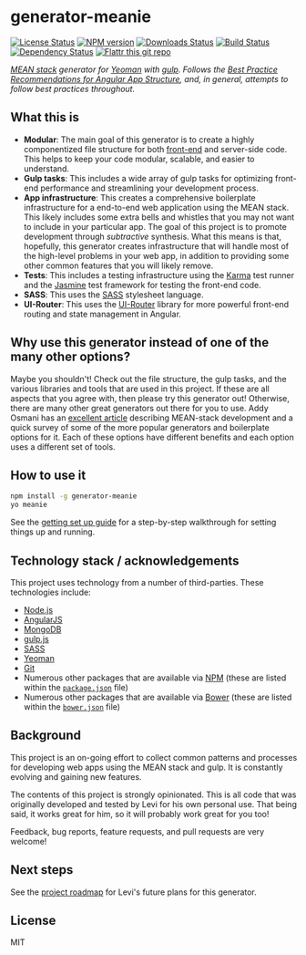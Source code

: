 # generator-meanie

[![License Status][license-image]][license-url]
[![NPM version][npm-image]][npm-url]
[![Downloads Status][downloads-image]][downloads-url]
[![Build Status][travis-image]][travis-url]
[![Dependency Status][depstat-image]][depstat-url]
[![Flattr this git repo][flattr-image]][flattr-url]

_[MEAN stack][mean-url] generator for [Yeoman][yeoman-url] with [gulp][gulp-url]. Follows the 
[Best Practice Recommendations for Angular App Structure][angular-best-practices-url], and, in general, attempts to 
follow best practices throughout._

## What this is

- **Modular**: The main goal of this generator is to create a highly componentized file structure for both 
  [front-end][angular-best-practices-url] and server-side code. This helps to keep your code modular, scalable, and 
  easier to understand.
- **Gulp tasks**: This includes a wide array of gulp tasks for optimizing front-end performance and streamlining your 
  development process.
- **App infrastructure**: This creates a comprehensive boilerplate infrastructure for a end-to-end web application 
  using the MEAN stack. This likely includes some extra bells and whistles that you may not want to include in your 
  particular app. The goal of this project is to promote development through _subtractive_ synthesis. What this means 
  is that, hopefully, this generator creates infrastructure that will handle most of the high-level problems in your 
  web app, in addition to providing some other common features that you will likely remove.
- **Tests**: This includes a testing infrastructure using the [Karma][karma-url] test runner and the 
  [Jasmine][jasmine-url] test framework for testing the front-end code.
- **SASS**: This uses the [SASS][sass-url] stylesheet language.
- **UI-Router**: This uses the [UI-Router][ui-router-url] library for more powerful front-end routing and state 
  management in Angular.

## Why use this generator instead of one of the many other options?

Maybe you shouldn't! Check out the file structure, the gulp tasks, and the various libraries and tools that are used 
in this project. If these are all aspects that you agree with, then please try this generator out! Otherwise, there 
are many other great generators out there for you to use. Addy Osmani has an [excellent article][addy-osmani-url] 
describing MEAN-stack development and a quick survey of some of the more popular generators and boilerplate options 
for it. Each of these options have different benefits and each option uses a different set of tools.

## How to use it

```bash
npm install -g generator-meanie
yo meanie
```

See the [getting set up guide](./docs/getting-set-up.md) for a step-by-step walkthrough for setting things up and 
running.

## Technology stack / acknowledgements

This project uses technology from a number of third-parties. These technologies include:

- [Node.js][node-url]
- [AngularJS][angular-url]
- [MongoDB][mongo-url]
- [gulp.js][gulp-url]
- [SASS][sass-url]
- [Yeoman][yeoman-url]
- [Git][git-url]
- Numerous other packages that are available via [NPM][npm-url] (these are listed within the [`package.json`](./package.json) file)
- Numerous other packages that are available via [Bower][bower-url] (these are listed within the [`bower.json`](./bower.json) file)

## Background

This project is an on-going effort to collect common patterns and processes for developing web apps using the MEAN 
stack and gulp. It is constantly evolving and gaining new features.

The contents of this project is strongly opinionated. This is all code that was originally developed and tested by 
Levi for his own personal use. That being said, it works great for him, so it will probably work great for you too!

Feedback, bug reports, feature requests, and pull requests are very welcome!

## Next steps

See the [project roadmap](./docs/roadmap.md) for Levi's future plans for this generator.

## License

MIT



[flattr-url]: https://flattr.com/submit/auto?user_id=levisl176&url=github.com/levisl176/generator-meanie&title=generator-meanie&language=javascript&tags=github&category=software
[flattr-image]: http://api.flattr.com/button/flattr-badge-large.png

[npm-url]: https://npmjs.org/package/generator-meanie
[npm-image]: http://img.shields.io/npm/v/generator-meanie.svg?style=flat-square
[npm-image-old]: https://badge.fury.io/js/generator-meanie.png

[travis-url]: https://travis-ci.org/levisl176/generator-meanie
[travis-image]: http://img.shields.io/travis/levisl176/generator-meanie/master.svg?style=flat-square
[travis-image-old]: https://secure.travis-ci.org/levisl176/generator-meanie.png?branch=master

[coveralls-url]: https://coveralls.io/r/levisl176/generator-meanie
[coveralls-image]: http://img.shields.io/coveralls/levisl176/generator-meanie/master.svg?style=flat-square
[coveralls-image-old]: https://img.shields.io/coveralls/levisl176/generator-meanie.svg?style=flat

[depstat-url]: https://david-dm.org/levisl176/generator-meanie
[depstat-image]: http://img.shields.io/david/levisl176/generator-meanie.svg?style=flat-square
[depstat-image-old]: https://david-dm.org/levisl176/generator-meanie.svg

[license-url]: https://github.com/levisl176/generator-meanie/blob/master/LICENSE
[license-image]: http://img.shields.io/npm/l/generator-meanie.svg?style=flat-square

[downloads-url]: https://npmjs.org/package/generator-meanie
[downloads-image]: http://img.shields.io/npm/dm/generator-meanie.svg?style=flat-square

[angular-best-practices-url]: https://docs.google.com/document/d/1XXMvReO8-Awi1EZXAXS4PzDzdNvV6pGcuaF4Q9821Es/pub
[mean-url]: http://en.wikipedia.org/wiki/MEAN
[yeoman-url]: http://yeoman.io/
[gulp-url]: http://gulpjs.com/
[node-url]: http://nodejs.org/
[angular-url]: https://angularjs.org/
[mongo-url]: https://mongodb.org/
[sass-url]: http://sass-lang.com/
[git-url]: http://git-scm.com/
[npm-url]: http://npmjs.org/
[bower-url]: http://bower.io/
[traceur-url]: https://github.com/google/traceur-compiler

[karma-url]: http://karma-runner.github.io/0.12/index.html
[jasmine-url]: http://jasmine.github.io/2.0/introduction.html
[protractor-url]: http://angular.github.io/protractor/#/
[mocha-url]: http://mochajs.org/
[chai-url]: http://chaijs.com/
[sinon-url]: http://sinonjs.org/

[ui-router-url]: https://github.com/angular-ui/ui-router
[passport-url]: http://passportjs.org/

[addy-osmani-url]: http://addyosmani.com/blog/full-stack-javascript-with-mean-and-yeoman/
